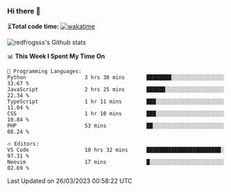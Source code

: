 ### Hi there 👋

⏳**Total code time:** [![wakatime](https://wakatime.com/badge/user/2cbd8003-b8b8-4565-92d7-ad9c23ff1846.svg)](https://wakatime.com/@2cbd8003-b8b8-4565-92d7-ad9c23ff1846)

<img src="https://github-readme-stats.vercel.app/api?username=redfrogsss&show_icons=true" alt="redfrogsss's Github stats"></img>

<!--START_SECTION:waka-->
📊 **This Week I Spent My Time On** 

```text
💬 Programming Languages: 
Python                   3 hrs 38 mins       ████████░░░░░░░░░░░░░░░░░   33.67 % 
JavaScript               2 hrs 25 mins       ██████░░░░░░░░░░░░░░░░░░░   22.34 % 
TypeScript               1 hr 11 mins        ███░░░░░░░░░░░░░░░░░░░░░░   11.04 % 
CSS                      1 hr 10 mins        ███░░░░░░░░░░░░░░░░░░░░░░   10.84 % 
PHP                      53 mins             ██░░░░░░░░░░░░░░░░░░░░░░░   08.24 % 

🔥 Editors: 
VS Code                  10 hrs 32 mins      ████████████████████████░   97.31 % 
Neovim                   17 mins             █░░░░░░░░░░░░░░░░░░░░░░░░   02.69 % 
```


 Last Updated on 26/03/2023 00:58:22 UTC
<!--END_SECTION:waka-->
